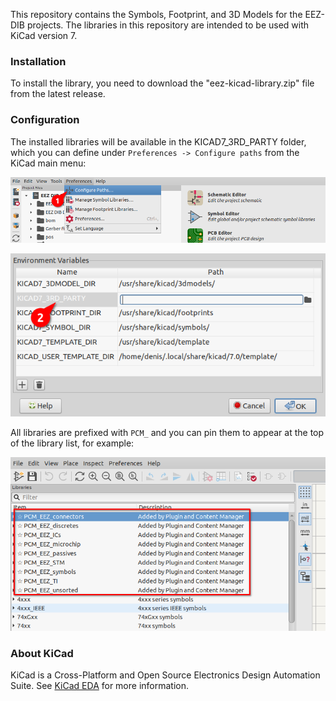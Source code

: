 This repository contains the Symbols, Footprint, and 3D Models for the EEZ-DIB projects.
The libraries in this repository are intended to be used with KiCad version 7.

### Installation

To install the library, you need to download the "eez-kicad-library.zip" file from the latest release.


### Configuration

The installed libraries will be available in the KICAD7_3RD_PARTY folder, which you can define under `Preferences -> Configure paths` from the KiCad main menu:

![libs](images/path_config1.png)

![libs](images/path_config2.png)

All libraries are prefixed with `PCM_` and you can pin them to appear at the top of the library list, for example:

![libs](images/pined_symbol_libs.png)


### About KiCad

KiCad is a Cross-Platform and Open Source Electronics Design Automation Suite. See [KiCad EDA](https://kicad.org/) for more information.
